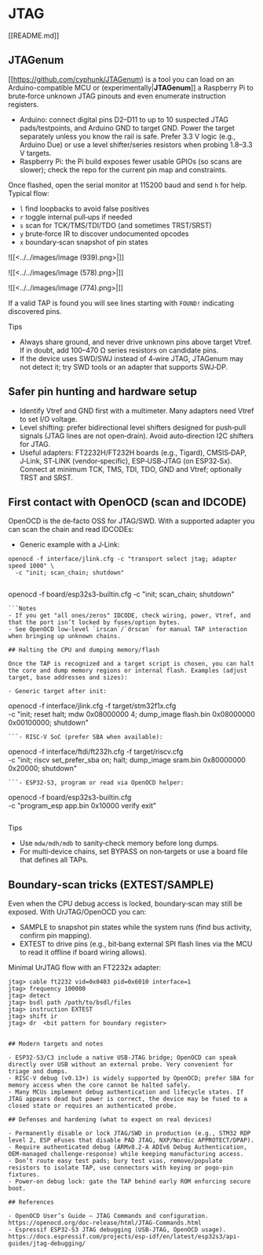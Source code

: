 # JTAG



[[README.md]]

## JTAGenum

[[https://github.com/cyphunk/JTAGenum) is a tool you can load on an Arduino-compatible MCU or (experimentally|**JTAGenum**]] a Raspberry Pi to brute‑force unknown JTAG pinouts and even enumerate instruction registers.

- Arduino: connect digital pins D2–D11 to up to 10 suspected JTAG pads/testpoints, and Arduino GND to target GND. Power the target separately unless you know the rail is safe. Prefer 3.3 V logic (e.g., Arduino Due) or use a level shifter/series resistors when probing 1.8–3.3 V targets.
- Raspberry Pi: the Pi build exposes fewer usable GPIOs (so scans are slower); check the repo for the current pin map and constraints.

Once flashed, open the serial monitor at 115200 baud and send `h` for help. Typical flow:

- `l` find loopbacks to avoid false positives
- `r` toggle internal pull‑ups if needed
- `s` scan for TCK/TMS/TDI/TDO (and sometimes TRST/SRST)
- `y` brute‑force IR to discover undocumented opcodes
- `x` boundary‑scan snapshot of pin states

![[<../../images/image (939).png>|]]

![[<../../images/image (578).png>|]]

![[<../../images/image (774).png>|]]


If a valid TAP is found you will see lines starting with `FOUND!` indicating discovered pins.

Tips
- Always share ground, and never drive unknown pins above target Vtref. If in doubt, add 100–470 Ω series resistors on candidate pins.
- If the device uses SWD/SWJ instead of 4‑wire JTAG, JTAGenum may not detect it; try SWD tools or an adapter that supports SWJ‑DP.

## Safer pin hunting and hardware setup

- Identify Vtref and GND first with a multimeter. Many adapters need Vtref to set I/O voltage.
- Level shifting: prefer bidirectional level shifters designed for push‑pull signals (JTAG lines are not open‑drain). Avoid auto‑direction I2C shifters for JTAG.
- Useful adapters: FT2232H/FT232H boards (e.g., Tigard), CMSIS‑DAP, J‑Link, ST‑LINK (vendor‑specific), ESP‑USB‑JTAG (on ESP32‑Sx). Connect at minimum TCK, TMS, TDI, TDO, GND and Vtref; optionally TRST and SRST.

## First contact with OpenOCD (scan and IDCODE)

OpenOCD is the de‑facto OSS for JTAG/SWD. With a supported adapter you can scan the chain and read IDCODEs:

- Generic example with a J‑Link:
```
openocd -f interface/jlink.cfg -c "transport select jtag; adapter speed 1000" \
  -c "init; scan_chain; shutdown"
```
```- ESP32‑S3 built‑in USB‑JTAG (no external probe required):
```
openocd -f board/esp32s3-builtin.cfg -c "init; scan_chain; shutdown"
```
```Notes
- If you get "all ones/zeros" IDCODE, check wiring, power, Vtref, and that the port isn’t locked by fuses/option bytes.
- See OpenOCD low‑level `irscan`/`drscan` for manual TAP interaction when bringing up unknown chains.

## Halting the CPU and dumping memory/flash

Once the TAP is recognized and a target script is chosen, you can halt the core and dump memory regions or internal flash. Examples (adjust target, base addresses and sizes):

- Generic target after init:
```
openocd -f interface/jlink.cfg -f target/stm32f1x.cfg \
  -c "init; reset halt; mdw 0x08000000 4; dump_image flash.bin 0x08000000 0x00100000; shutdown"
```
```- RISC‑V SoC (prefer SBA when available):
```
openocd -f interface/ftdi/ft232h.cfg -f target/riscv.cfg \
  -c "init; riscv set_prefer_sba on; halt; dump_image sram.bin 0x80000000 0x20000; shutdown"
```
```- ESP32‑S3, program or read via OpenOCD helper:
```
openocd -f board/esp32s3-builtin.cfg \
  -c "program_esp app.bin 0x10000 verify exit"
```
```
Tips
- Use `mdw/mdh/mdb` to sanity‑check memory before long dumps.
- For multi‑device chains, set BYPASS on non‑targets or use a board file that defines all TAPs.

## Boundary‑scan tricks (EXTEST/SAMPLE)

Even when the CPU debug access is locked, boundary‑scan may still be exposed. With UrJTAG/OpenOCD you can:
- SAMPLE to snapshot pin states while the system runs (find bus activity, confirm pin mapping).
- EXTEST to drive pins (e.g., bit‑bang external SPI flash lines via the MCU to read it offline if board wiring allows).

Minimal UrJTAG flow with an FT2232x adapter:
```
jtag> cable ft2232 vid=0x0403 pid=0x6010 interface=1
jtag> frequency 100000
jtag> detect
jtag> bsdl path /path/to/bsdl/files
jtag> instruction EXTEST
jtag> shift ir
jtag> dr  <bit pattern for boundary register>
```
```You need the device BSDL to know boundary register bit ordering. Beware that some vendors lock boundary‑scan cells in production.

## Modern targets and notes

- ESP32‑S3/C3 include a native USB‑JTAG bridge; OpenOCD can speak directly over USB without an external probe. Very convenient for triage and dumps.
- RISC‑V debug (v0.13+) is widely supported by OpenOCD; prefer SBA for memory access when the core cannot be halted safely.
- Many MCUs implement debug authentication and lifecycle states. If JTAG appears dead but power is correct, the device may be fused to a closed state or requires an authenticated probe.

## Defenses and hardening (what to expect on real devices)

- Permanently disable or lock JTAG/SWD in production (e.g., STM32 RDP level 2, ESP eFuses that disable PAD JTAG, NXP/Nordic APPROTECT/DPAP).
- Require authenticated debug (ARMv8.2‑A ADIv6 Debug Authentication, OEM‑managed challenge‑response) while keeping manufacturing access.
- Don’t route easy test pads; bury test vias, remove/populate resistors to isolate TAP, use connectors with keying or pogo‑pin fixtures.
- Power‑on debug lock: gate the TAP behind early ROM enforcing secure boot.

## References

- OpenOCD User’s Guide – JTAG Commands and configuration. https://openocd.org/doc-release/html/JTAG-Commands.html
- Espressif ESP32‑S3 JTAG debugging (USB‑JTAG, OpenOCD usage). https://docs.espressif.com/projects/esp-idf/en/latest/esp32s3/api-guides/jtag-debugging/

